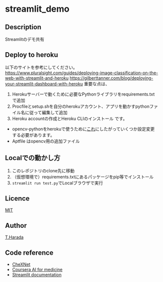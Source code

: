 # streamlit_demo

## Description
Streamlitのデモ共有

## Deploy to heroku
以下のサイトを参考にしてください。
https://www.pluralsight.com/guides/deploying-image-classification-on-the-web-with-streamlit-and-heroku
https://gilberttanner.com/blog/deploying-your-streamlit-dashboard-with-heroku
重要な点は、
1. Herokuサーバーで動くために必要なPythonライブラリをrequirements.txtで追加
2. Procfileとsetup.shを自分のherokuアカウント、アプリを動かすpythonファイル名に従って編集して追加
3. Heroku accountの作成とHeroku CLIのインストール
です。

* opencv-pythonをherokuで使うために[これ](https://qiita.com/haru1843/items/210cb08024195b9d1bc8)にしたがっていくつか設定変更する必要があります。
* Aptfile はopencv用の追加ファイル

## Localでの動かし方
1. このレポジトリのclone先に移動
2. （仮想環境で）requirements.txtにあるパッケージをpip等でインストール
3.  `streamlit run test.py`でLocalブラウザで実行

## Licence
[MIT](https://github.com/Taiki92777/streamlit_demo/master/LICENCE)

## Author
[T.Harada](https://github.com/Taiki92777)

## Code reference
* [CheXNet](https://arxiv.org/abs/1711.05225)
* [Coursera AI for medicine](https://www.coursera.org/specializations/ai-for-medicine)
* [Streamlit documentation](https://docs.streamlit.io/en/stable/)
